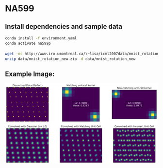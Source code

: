 # NA599

## Install dependencies and sample data

```bash
conda install -f environment.yaml
conda activate na599p

wget -nc http://www.iro.umontreal.ca/\~lisa/icml2007data/mnist_rotation_new.zip -P data
unzip data/mnist_rotation_new.zip -d data/mnist_rotation_new
```

## Example Image:

![Example Image](figs/example_image.svg)
